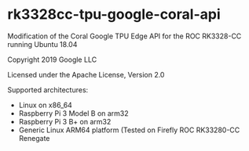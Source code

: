# rk3328cc-tpu-google-coral-api
Modification of the Coral Google TPU Edge API for the ROC RK3328-CC running Ubuntu 18.04

Copyright 2019 Google LLC

Licensed under the Apache License, Version 2.0

Supported architectures:
- Linux on x86_64
- Raspberry Pi 3 Model B on arm32
- Raspberry Pi 3 B+ on arm32
- Generic Linux ARM64 platform (Tested on Firefly ROC RK33280-CC Renegate

